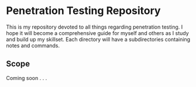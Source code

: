 # Penetration Testing Repository

This is my repository devoted to all things regarding penetration testing. I hope it will become a comprehensive guide for myself and others as I study and build up my skillset. Each directory will have a subdirectories containing notes and commands. 

## Scope

Coming soon . . . 
